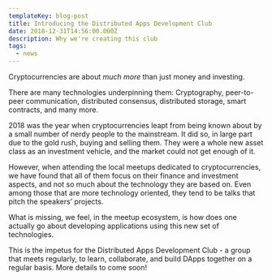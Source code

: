 ```yaml
---
templateKey: blog-post
title: Introducing the Distributed Apps Development Club
date: 2018-12-31T14:56:00.000Z
description: Why we're creating this club
tags:
  - news
---
```


Cryptocurrencies are about *much more* than just money and investing.

There are many technologies underpinning them: Cryptography, peer-to-peer communication, distributed consensus, distributed storage, smart contracts, and many more.

<!-- excerpt -->

2018 was the year when cryptocurrencies leapt from being known about by a small number of nerdy people to the mainstream. It did so, in large part due to the gold rush, buying and selling them. They were a whole new asset class as an investment vehicle, and the market could not get enough of it.

However, when attending the local meetups dedicated to cryptocurrencies, we have found that all of them focus on their finance and investment aspects, and not so much about the technology they are based on. Even among those that are more technology oriented, they tend to be talks that pitch the speakers’ projects.

What is missing, we feel, in the meetup ecosystem, is how does one actually go about developing applications using this new set of technologies.

This is the impetus for the Distributed Apps Development Club - a group that meets regularly, to learn, collaborate, and build DApps together on a regular basis. More details to come soon!

